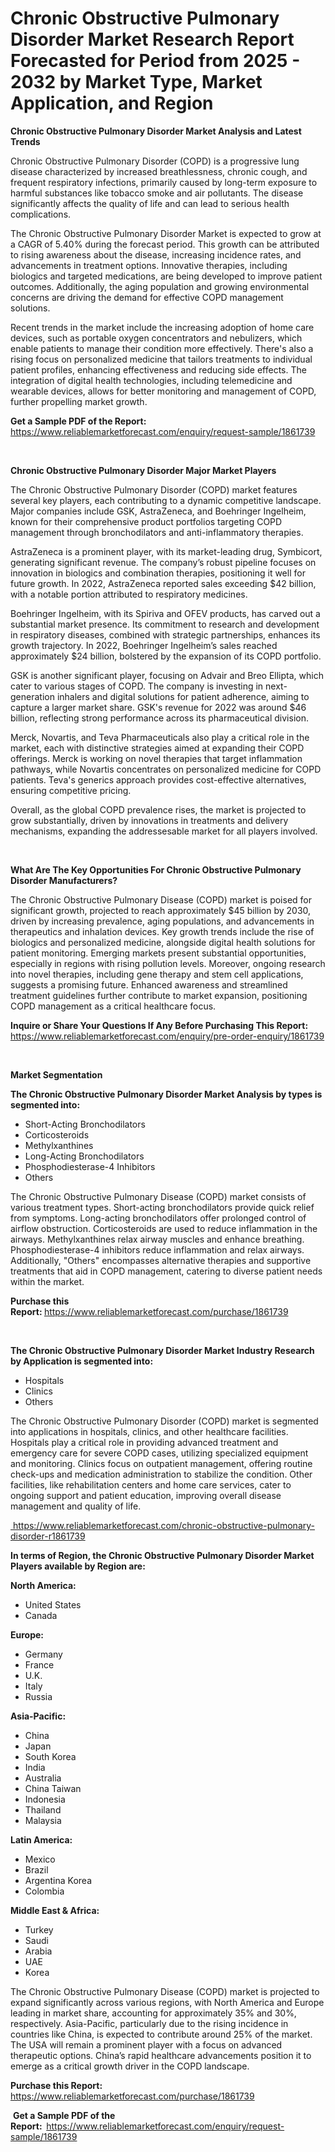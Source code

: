 <p><h1>Chronic Obstructive Pulmonary Disorder Market Research Report Forecasted for Period from 2025 -  2032 by Market Type, Market Application, and Region</h1></p><p><strong>Chronic Obstructive Pulmonary Disorder Market Analysis and Latest Trends</strong></p>
<p><p>Chronic Obstructive Pulmonary Disorder (COPD) is a progressive lung disease characterized by increased breathlessness, chronic cough, and frequent respiratory infections, primarily caused by long-term exposure to harmful substances like tobacco smoke and air pollutants. The disease significantly affects the quality of life and can lead to serious health complications.</p><p>The Chronic Obstructive Pulmonary Disorder Market is expected to grow at a CAGR of 5.40% during the forecast period. This growth can be attributed to rising awareness about the disease, increasing incidence rates, and advancements in treatment options. Innovative therapies, including biologics and targeted medications, are being developed to improve patient outcomes. Additionally, the aging population and growing environmental concerns are driving the demand for effective COPD management solutions.</p><p>Recent trends in the market include the increasing adoption of home care devices, such as portable oxygen concentrators and nebulizers, which enable patients to manage their condition more effectively. There's also a rising focus on personalized medicine that tailors treatments to individual patient profiles, enhancing effectiveness and reducing side effects. The integration of digital health technologies, including telemedicine and wearable devices, allows for better monitoring and management of COPD, further propelling market growth.</p></p>
<p><strong>Get a Sample PDF of the Report:&nbsp;</strong> <a href="https://www.reliablemarketforecast.com/enquiry/request-sample/1861739?utm_campaign=3431&utm_medium=2&utm_source=Github&utm_content=ia&utm_term=12042025&utm_id=chronic-obstructive-pulmonary-disorder">https://www.reliablemarketforecast.com/enquiry/request-sample/1861739</a></p>
<p>&nbsp;</p>
<p><strong>Chronic Obstructive Pulmonary Disorder Major Market Players</strong></p>
<p><p>The Chronic Obstructive Pulmonary Disorder (COPD) market features several key players, each contributing to a dynamic competitive landscape. Major companies include GSK, AstraZeneca, and Boehringer Ingelheim, known for their comprehensive product portfolios targeting COPD management through bronchodilators and anti-inflammatory therapies.</p><p>AstraZeneca is a prominent player, with its market-leading drug, Symbicort, generating significant revenue. The company’s robust pipeline focuses on innovation in biologics and combination therapies, positioning it well for future growth. In 2022, AstraZeneca reported sales exceeding $42 billion, with a notable portion attributed to respiratory medicines.</p><p>Boehringer Ingelheim, with its Spiriva and OFEV products, has carved out a substantial market presence. Its commitment to research and development in respiratory diseases, combined with strategic partnerships, enhances its growth trajectory. In 2022, Boehringer Ingelheim’s sales reached approximately $24 billion, bolstered by the expansion of its COPD portfolio.</p><p>GSK is another significant player, focusing on Advair and Breo Ellipta, which cater to various stages of COPD. The company is investing in next-generation inhalers and digital solutions for patient adherence, aiming to capture a larger market share. GSK's revenue for 2022 was around $46 billion, reflecting strong performance across its pharmaceutical division.</p><p>Merck, Novartis, and Teva Pharmaceuticals also play a critical role in the market, each with distinctive strategies aimed at expanding their COPD offerings. Merck is working on novel therapies that target inflammation pathways, while Novartis concentrates on personalized medicine for COPD patients. Teva's generics approach provides cost-effective alternatives, ensuring competitive pricing.</p><p>Overall, as the global COPD prevalence rises, the market is projected to grow substantially, driven by innovations in treatments and delivery mechanisms, expanding the addressesable market for all players involved.</p></p>
<p>&nbsp;</p>
<p><strong>What Are The Key Opportunities For Chronic Obstructive Pulmonary Disorder Manufacturers?</strong></p>
<p><p>The Chronic Obstructive Pulmonary Disease (COPD) market is poised for significant growth, projected to reach approximately $45 billion by 2030, driven by increasing prevalence, aging populations, and advancements in therapeutics and inhalation devices. Key growth trends include the rise of biologics and personalized medicine, alongside digital health solutions for patient monitoring. Emerging markets present substantial opportunities, especially in regions with rising pollution levels. Moreover, ongoing research into novel therapies, including gene therapy and stem cell applications, suggests a promising future. Enhanced awareness and streamlined treatment guidelines further contribute to market expansion, positioning COPD management as a critical healthcare focus.</p></p>
<p><strong>Inquire or Share Your Questions If Any Before Purchasing This Report:</strong> <a href="https://www.reliablemarketforecast.com/enquiry/pre-order-enquiry/1861739?utm_campaign=3431&utm_medium=2&utm_source=Github&utm_content=ia&utm_term=12042025&utm_id=chronic-obstructive-pulmonary-disorder">https://www.reliablemarketforecast.com/enquiry/pre-order-enquiry/1861739</a></p>
<p>&nbsp;</p>
<p><strong>Market Segmentation</strong></p>
<p><strong>The Chronic Obstructive Pulmonary Disorder Market Analysis by types is segmented into:</strong></p>
<p><ul><li>Short-Acting Bronchodilators</li><li>Corticosteroids</li><li>Methylxanthines</li><li>Long-Acting Bronchodilators</li><li>Phosphodiesterase-4 Inhibitors</li><li>Others</li></ul></p>
<p><p>The Chronic Obstructive Pulmonary Disease (COPD) market consists of various treatment types. Short-acting bronchodilators provide quick relief from symptoms. Long-acting bronchodilators offer prolonged control of airflow obstruction. Corticosteroids are used to reduce inflammation in the airways. Methylxanthines relax airway muscles and enhance breathing. Phosphodiesterase-4 inhibitors reduce inflammation and relax airways. Additionally, "Others" encompasses alternative therapies and supportive treatments that aid in COPD management, catering to diverse patient needs within the market.</p></p>
<p><strong>Purchase this Report:&nbsp;</strong><a href="https://www.reliablemarketforecast.com/purchase/1861739?utm_campaign=3431&utm_medium=2&utm_source=Github&utm_content=ia&utm_term=12042025&utm_id=chronic-obstructive-pulmonary-disorder">https://www.reliablemarketforecast.com/purchase/1861739</a></p>
<p>&nbsp;</p>
<p><strong>The Chronic Obstructive Pulmonary Disorder Market Industry Research by Application is segmented into:</strong></p>
<p><ul><li>Hospitals</li><li>Clinics</li><li>Others</li></ul></p>
<p><p>The Chronic Obstructive Pulmonary Disorder (COPD) market is segmented into applications in hospitals, clinics, and other healthcare facilities. Hospitals play a critical role in providing advanced treatment and emergency care for severe COPD cases, utilizing specialized equipment and monitoring. Clinics focus on outpatient management, offering routine check-ups and medication administration to stabilize the condition. Other facilities, like rehabilitation centers and home care services, cater to ongoing support and patient education, improving overall disease management and quality of life.</p></p>
<p><a href="https://www.reliablemarketforecast.com/chronic-obstructive-pulmonary-disorder-r1861739?utm_campaign=3431&utm_medium=2&utm_source=Github&utm_content=ia&utm_term=12042025&utm_id=chronic-obstructive-pulmonary-disorder">&nbsp;https://www.reliablemarketforecast.com/chronic-obstructive-pulmonary-disorder-r1861739</a></p>
<p><strong>In terms of Region, the Chronic Obstructive Pulmonary Disorder Market Players available by Region are:</strong></p>
<p>
    <p> <strong> North America: </strong>
        <ul>
            <li>United States</li>
            <li>Canada</li>
        </ul>
        </p> 
    <p> <strong> Europe: </strong>
        <ul>
            <li>Germany</li>
            <li>France</li>
            <li>U.K.</li>
            <li>Italy</li>
            <li>Russia</li>
        </ul>
        </p> 
    <p> <strong> Asia-Pacific: </strong>
        <ul>
            <li>China</li>
            <li>Japan</li>
            <li>South Korea</li>
            <li>India</li>
            <li>Australia</li>
            <li>China Taiwan</li>
            <li>Indonesia</li>
            <li>Thailand</li>
            <li>Malaysia</li>
        </ul>
        </p> 
    <p> <strong> Latin America: </strong>
        <ul>
            <li>Mexico</li>
            <li>Brazil</li>
            <li>Argentina Korea</li>
            <li>Colombia</li>
        </ul>
        </p> 
    <p> <strong> Middle East & Africa: </strong>
        <ul>
            <li>Turkey</li>
            <li>Saudi</li>
            <li>Arabia</li>
            <li>UAE</li>
            <li>Korea</li>
        </ul>
    </p>
    </p>
<p><p>The Chronic Obstructive Pulmonary Disease (COPD) market is projected to expand significantly across various regions, with North America and Europe leading in market share, accounting for approximately 35% and 30%, respectively. Asia-Pacific, particularly due to the rising incidence in countries like China, is expected to contribute around 25% of the market. The USA will remain a prominent player with a focus on advanced therapeutic options. China’s rapid healthcare advancements position it to emerge as a critical growth driver in the COPD landscape.</p></p>
<p><strong>Purchase this Report: </strong><a href="https://www.reliablemarketforecast.com/purchase/1861739?utm_campaign=3431&utm_medium=2&utm_source=Github&utm_content=ia&utm_term=12042025&utm_id=chronic-obstructive-pulmonary-disorder">https://www.reliablemarketforecast.com/purchase/1861739</a></p>
<p>&nbsp;<strong>Get a Sample PDF of the Report:&nbsp;&nbsp;</strong><a href="https://www.reliablemarketforecast.com/enquiry/request-sample/1861739?utm_campaign=3431&utm_medium=2&utm_source=Github&utm_content=ia&utm_term=12042025&utm_id=chronic-obstructive-pulmonary-disorder">https://www.reliablemarketforecast.com/enquiry/request-sample/1861739</a></p>
<p><strong></strong></p>
<p><p></p><p></p><p></p></p>